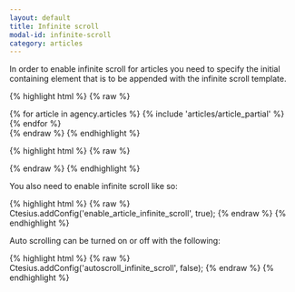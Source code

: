 ```yaml
---
layout: default
title: Infinite scroll
modal-id: infinite-scroll
category: articles
---
```

In order to enable infinite scroll for articles you need to specify the initial containing element that is to be appended with the infinite scroll template.

{% highlight html %}
{% raw %}
  <div id="infinite_pages">
    {% for article in agency.articles %}
      {% include 'articles/article_partial' %}
    {% endfor %}
  </div>
{% endraw %}
{% endhighlight %}

{% highlight html %}
{% raw %}
 <script id="infinite_scroll_articles_template" type="text/liquid">
    {% for item in articles %}
        <div class="masonry-item">
          <h3><a href="/articles/{{item.slug}}">{{item.title}}</a></h3>
          {% if item.promo_image %}
            <div class="promo-image-wrapper">
              <a href="/articles/{{item.slug}}" class="promo_image">
                <img src="{{item.promo_image | url_for_generic_image : "378x_" }}"/>
              </a>
            </div>
          {% endif %}
          <span class="promo">{{ item.promo | truncatewords: 65 }} <a href="/articles/{{item.slug}}">Continue Reading</a></span>
        </div>
    {% endfor %}
</script>
{% endraw %}
{% endhighlight %}

You also need to enable infinite scroll like so:

{% highlight html %}
{% raw %}
  Ctesius.addConfig('enable_article_infinite_scroll', true);
{% endraw %}
{% endhighlight %}

Auto scrolling can be turned on or off with the following:

{% highlight html %}
{% raw %}
  Ctesius.addConfig('autoscroll_infinite_scroll', false);
{% endraw %}
{% endhighlight %}
